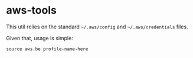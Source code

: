 # aws-tools

This util relies on the standard `~/.aws/config` and `~/.aws/credentials` files.

Given that, usage is simple:
```
source aws.be profile-name-here
```
